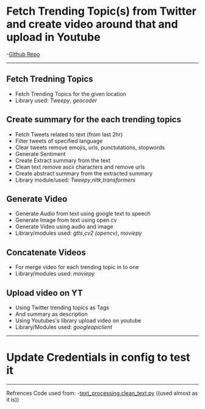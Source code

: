 # Fetch Trending Topic(s) from Twitter and create video around that and upload in Youtube
-[Github Repo](https://github.com/Melon-Rusk/Summarize-Twitter-Trending-Public)

_________
## Fetch Tredning Topics
- Fetch Trending Topics for the given location
- Library used: *Tweepy*, *geocoder*
## Create summary for the each trending topics
- Fetch Tweets related to text (from last 2hr)
- Filter tweets of specified language
- Clear tweets remove emojis, urls, punctutations, stopwords
- Generate Sentiment
- Create Extract summary from the text
- Clean text remove ascii characters and remove urls
- Create abstract summary from the extracted summary
- Library module/used: *Tweepy*,*nltk*,*transformers*
## Generate Video
- Generate Audio from text using google text to speech
- Generate Image from text using open cv
- Generate Video using audio and image
- Library/modules used: *gtts*,*cv2 (opencv)*, *moviepy*
## Concatenate Videos
- For merge video for each trending topic in to one
- Library/modules used: *moviepy*
## Upload video on YT
- Using Twitter trending topics as Tags
- And summary as description
- Using Youtubes's library upload video on youtube
- Library/Modules used: *googleapiclient*
----
# Update Credentials in config to test it
----
Refrences Code used from:
-[text_processing.clean_text.py](https://gist.github.com/MrEliptik/b3f16179aa2f530781ef8ca9a16499af?permalink_comment_id=3970601) ((used almost as it is))
